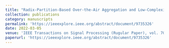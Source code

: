 ```yaml
---
title: "Radix-Partition-Based Over-the-Air Aggregation and Low-Complexity State Estimation for IoT Systems Over Wireless Fading Channels"
collection: publications
category: manuscripts
permalink: 'https://ieeexplore.ieee.org/abstract/document/9735326'
date: 2022-03-05
venue: 'IEEE Transactions on Signal Processing (Rugular Paper), vol. 70, pp. 1464-1477'
paperurl: 'https://ieeexplore.ieee.org/abstract/document/9735326'
---
```



